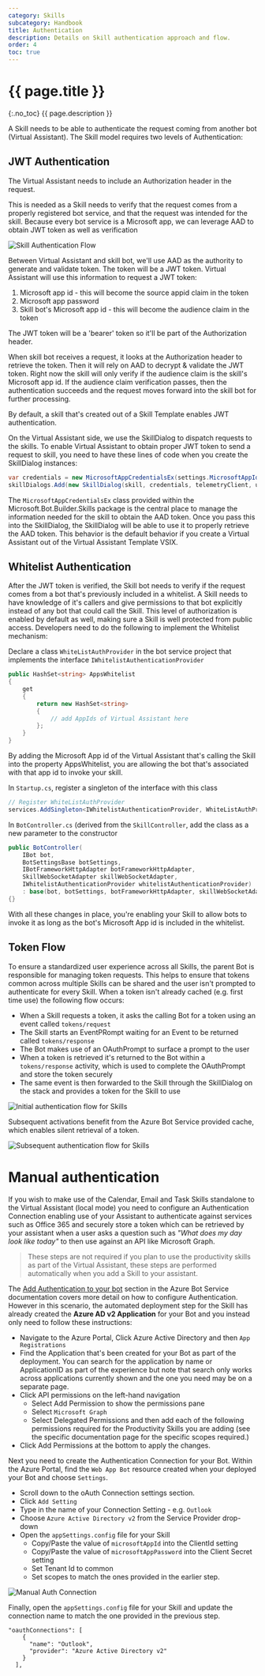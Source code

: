 ```yaml
---
category: Skills
subcategory: Handbook
title: Authentication
description: Details on Skill authentication approach and flow.
order: 4
toc: true
---
```


# {{ page.title }}
{:.no_toc}
{{ page.description }}

A Skill needs to be able to authenticate the request coming from another bot (Virtual Assistant). The Skill model requires two levels of Authentication:

## JWT Authentication

The Virtual Assistant needs to include an Authorization header in the request. 

This is needed as a Skill needs to verify that the request comes from a properly registered bot service, and that the request was intended for the skill. Because every bot service is a Microsoft app, we can leverage AAD to obtain JWT token as well as verification

![Skill Authentication Flow]({{site.baseurl}}/assets/images/virtualassistant-skillauthentication.png)

Between Virtual Assistant and skill bot, we'll use AAD as the authority to generate and validate token. The token will be a JWT token. Virtual Assistant will use this information to request a JWT token:
  1. Microsoft app id - this will become the source appid claim in the token
  2. Microsoft app password
  3. Skill bot's Microsoft app id - this will become the audience claim in the token

The JWT token will be a 'bearer' token so it'll be part of the Authorization header.

When skill bot receives a request, it looks at the Authorization header to retrieve the token. Then it will rely on AAD to decrypt & validate the JWT token. Right now the skill will only verify if the audience claim is the skill's Microsoft app id. If the audience claim verification passes, then the authentication succeeds and the request moves forward into the skill bot for further processing.

By default, a skill that's created out of a Skill Template enables JWT authentication. 

On the Virtual Assistant side, we use the SkillDialog to dispatch requests to the skills. To enable Virtual Assistant to obtain proper JWT token to send a request to skill, you need to have these lines of code when you create the SkillDialog instances:

```csharp
var credentials = new MicrosoftAppCredentialsEx(settings.MicrosoftAppId, settings.MicrosoftAppPassword, skill.MSAappId);
skillDialogs.Add(new SkillDialog(skill, credentials, telemetryClient, userState, authDialog));
```

The `MicrosoftAppCredentialsEx` class provided within the Microsoft.Bot.Builder.Skills package is the central place to manage the information needed for the skill to obtain the AAD token. Once you pass this into the SkillDialog, the SkillDialog will be able to use it to properly retrieve the AAD token. This behavior is the default behavior if you create a Virtual Assistant out of the Virtual Assistant Template VSIX.

## Whitelist Authentication

After the JWT token is verified, the Skill bot needs to verify if the request comes from a bot that's previously included in a whitelist. A Skill needs to have knowledge of it's callers and give permissions to that bot explicitly instead of any bot that could call the Skill. This level of authorization is enabled by default as well, making sure a Skill is well protected from public access. Developers need to do the following to implement the Whitelist mechanism:

Declare a class `WhiteListAuthProvider` in the bot service project that implements the interface `IWhitelistAuthenticationProvider`

```csharp
public HashSet<string> AppsWhitelist
{
    get
    {
        return new HashSet<string>
        {
            // add AppIds of Virtual Assistant here
        };
    }
}
```

By adding the Microsoft App id of the Virtual Assistant that's calling the Skill into the property AppsWhitelist, you are allowing the bot that's associated with that app id to invoke your skill.

In `Startup.cs`, register a singleton of the interface with this class

```csharp
// Register WhiteListAuthProvider
services.AddSingleton<IWhitelistAuthenticationProvider, WhiteListAuthProvider>();
```

In `BotController.cs` (derived from the `SkillController`, add the class as a new parameter to the constructor

```csharp
public BotController(
    IBot bot,
    BotSettingsBase botSettings,
    IBotFrameworkHttpAdapter botFrameworkHttpAdapter,
    SkillWebSocketAdapter skillWebSocketAdapter,
    IWhitelistAuthenticationProvider whitelistAuthenticationProvider)
    : base(bot, botSettings, botFrameworkHttpAdapter, skillWebSocketAdapter, whitelistAuthenticationProvider)
{}
```

With all these changes in place, you're enabling your Skill to allow bots to invoke it as long as the bot's Microsoft App id is included in the whitelist.

## Token Flow

To ensure a standardized user experience across all Skills, the parent Bot is responsible for managing token requests. This helps to ensure that tokens common across multiple Skills can be shared and the user isn't prompted to authenticate for every Skill.
When a token isn't already cached (e.g. first time use) the following flow occurs:
- When a Skill requests a token, it asks the calling Bot for a token using an event called `tokens/request`
- The Skill starts an EventPRompt waiting for an Event to be returned called `tokens/response`
- The Bot makes use of an OAuthPrompt to surface a prompt to the user
- When a token is retrieved it's returned to the Bot within a `tokens/response` activity, which is used to complete the OAuthPrompt and store the token securely
- The same event is then forwarded to the Skill through the SkillDialog on the stack and provides a token for the Skill to use

![Initial authentication flow for Skills]({{site.baseurl}}/assets/images/virtualassistant-SkillAuthInitialFlow.png)

Subsequent activations benefit from the Azure Bot Service provided cache, which enables silent retrieval of a token.

![Subsequent authentication flow for Skills]({{site.baseurl}}/assets/images/virtualassistant-SkillAuthSubsequentFlow.png)

# Manual authentication

If you wish to make use of the Calendar, Email and Task Skills standalone to the Virtual Assistant (local mode) you need to configure an Authentication Connection enabling use of your Assistant to authenticate against services such as Office 365 and securely store a token which can be retrieved by your assistant when a user asks a question such as *"What does my day look like today"* to then use against an API like Microsoft Graph.

> These steps are not required if you plan to use the productivity skills as part of the Virtual Assistant, these steps are performed automatically when you add a Skill to your assistant.

The [Add Authentication to your bot](https://docs.microsoft.com/en-us/azure/bot-service/bot-builder-authentication?view=azure-bot-service-4.0&tabs=aadv1%2Ccsharp%2Cbot-oauth) section in the Azure Bot Service documentation covers more detail on how to configure Authentication. However in this scenario, the automated deployment step for the Skill has already created the **Azure AD v2 Application** for your Bot and you instead only need to follow these instructions:

- Navigate to the Azure Portal, Click Azure Active Directory and then `App Registrations`
- Find the Application that's been created for your Bot as part of the deployment. You can search for the application by name or ApplicationID as part of the experience but note that search only works across applications currently shown and the one you need may be on a separate page.
- Click API permissions on the left-hand navigation
  - Select Add Permission to show the permissions pane
  - Select `Microsoft Graph`
  - Select Delegated Permissions and then add each of the following permissions required for the Productivity Skills you are adding (see the specific documentation page for the specific scopes required.)
 -  Click Add Permissions at the bottom to apply the changes.

Next you need to create the Authentication Connection for your Bot. Within the Azure Portal, find the `Web App Bot` resource created when your deployed your Bot and choose `Settings`. 

- Scroll down to the oAuth Connection settings section.
- Click `Add Setting`
- Type in the name of your Connection Setting - e.g. `Outlook`
- Choose `Azure Active Directory v2` from the Service Provider drop-down
- Open the `appSettings.config` file for your Skill
    - Copy/Paste the value of `microsoftAppId` into the ClientId setting
    - Copy/Paste the value of `microsoftAppPassword` into the Client Secret setting
    - Set Tenant Id to common
    - Set scopes to match the ones provided in the earlier step.

![Manual Auth Connection]({{site.baseurl}}/assets/images/manualauthconnection.png)

Finally, open the  `appSettings.config` file for your Skill and update the connection name to match the one provided in the previous step.

```
"oauthConnections": [
    {
      "name": "Outlook",
      "provider": "Azure Active Directory v2"
    }
  ],
```
